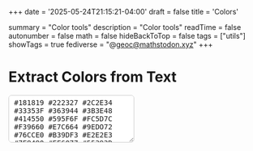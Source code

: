 +++
date = '2025-05-24T21:15:21-04:00'
draft = false
title = 'Colors'

summary = "Color tools"
description = "Color tools"
readTime = false
autonumber = false
math = false
hideBackToTop = false
tags = ["utils"]
showTags = true
fediverse = "@geoc@mathstodon.xyz"
+++

# Extract Colors from Text
<style>
    .color-box {
      display: inline-block;
      width: 75px;
      height: 75px;
      margin: 5px;
      cursor: pointer;
      border: 0px solid #ccc;
      box-shadow: 0 0 4px rgba(0,0,0,0.2);
    }
</style>

<textarea id="inputText" rows="5" cols=25% style="border-radius: 6px; border: 1px solid #ccc; padding: 6px 10px; font-size: 1em; color: var(--fg); width: auto;">
#181819 #222327 #2C2E34 #33353F #363944 #3B3E48 #414550 #595F6F #FC5D7C #F39660 #E7C664 #9EDO72 #76CCE0 #B39DF3 #E2E2E3 #7F8490 #FF6077 #55393D #394634 #A7DF78 #85D3F2 #354157 #4E432F
</textarea>
<br>
<div id="colorContainer"></div>
<p>
    <span id="colorCount"></span>
</p>

<script>
function extractColors() {
    const text = document.getElementById("inputText").value;
    const container = document.getElementById("colorContainer");
    container.innerHTML = "";

    const regexes = {
    hex: /#(?:[0-9a-fA-F]{3}){1,2}/g,
    rgb: /rgb\(\s*\d+\s*,\s*\d+\s*,\s*\d+\s*\)/g,
    hsl: /hsl\(\s*\d+\s*,\s*\d+%?\s*,\s*\d+%?\s*\)/g
    };

    let matches = [];
    for (let type in regexes) {
    const found = text.match(regexes[type]);
    if (found) matches = matches.concat(found);
    }

    const toHex = (color) => {
    const ctx = document.createElement("canvas").getContext("2d");
    ctx.fillStyle = color;
    return ctx.fillStyle;
    };

    const uniqueColors = [...new Set(matches)];

    uniqueColors.forEach(color => {
    const hex = toHex(color);
    const box = document.createElement("div");
    box.className = "color-box";
    box.style.backgroundColor = hex;
    box.title = hex;
    box.onclick = () => {
        navigator.clipboard.writeText(hex);
    };
    container.appendChild(box);
    });

    const count = uniqueColors.length;
    document.getElementById("colorCount").innerText = '# of colors: ' + count;
    // return count;
}

extractColors();
document.getElementById("inputText").addEventListener("input", function() {
    extractColors();
});


</script>